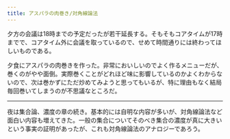 ```yaml
---
title: アスパラの肉巻き/対角線論法
---
```


夕方の会議は18時までの予定だったが若干延長する。そもそもコアタイムが17時までで、コアタイム外に会議を取っているので、せめて時間通りには終わってほしいものである。

夕食にアスパラの肉巻きを作った。非常においしいのでよく作るメニューだが、巻くのがやや面倒。実際巻くことがどれほど味に影響しているのかよくわからないので、次は巻かずにただ炒めてみようと思ってもいるが、特に理由もなく結局毎回巻いてしまうのが不思議なところだ。

---

夜は集合論、濃度の章の続き。基本的には自明な内容が多いが、対角線論法など面白い内容も増えてきた。一般の集合についてそのべき集合の濃度が真に大きいという事実の証明があったが、これも対角線論法のアナロジーであろう。
